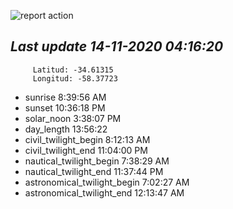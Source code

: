![report action](https://github.com/matiasz8/actions-for-reports/workflows/report%20action/badge.svg?branch=develop) 


## *****Last update 14-11-2020 04:16:20*****



		 Latitud: -34.61315
		 Longitud: -58.37723

 - sunrise 	 8:39:56 AM
 - sunset 	 10:36:18 PM
 - solar_noon 	 3:38:07 PM
 - day_length 	 13:56:22
 - civil_twilight_begin 	 8:12:13 AM
 - civil_twilight_end 	 11:04:00 PM
 - nautical_twilight_begin 	 7:38:29 AM
 - nautical_twilight_end 	 11:37:44 PM
 - astronomical_twilight_begin 	 7:02:27 AM
 - astronomical_twilight_end 	 12:13:47 AM
